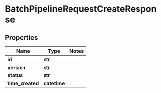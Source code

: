 # BatchPipelineRequestCreateResponse

## Properties
Name | Type | Notes
------------ | ------------- | -------------
**id** | **str** | 
**version** | **str** | 
**status** | **str** | 
**time_created** | **datetime** | 


